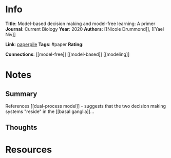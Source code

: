 # Info
**Title**: Model-based decision making and model-free learning: A primer
**Journal**: Current Biology
**Year**: 2020
**Authors**: [[Nicole Drummond]], [[Yael Niv]]

**Link**: [paperpile](chrome-extension://bomfdkbfpdhijjbeoicnfhjbdhncfhig/view.html?mp=zgnmKwmV)
**Tags**: #paper
**Rating**: 

**Connections**:
[[model-free]]
[[model-based]]
[[modeling]]

# Notes
## Summary
References [[dual-process model]] - suggests that the two decision making systems "reside" in the [[basal ganglia]]...


## Thoughts


# Resources

